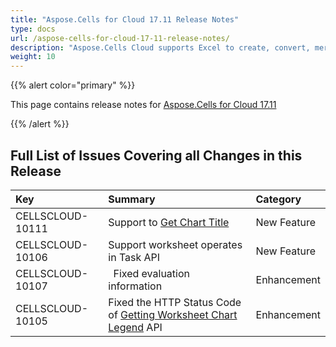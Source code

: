 ```yaml
---
title: "Aspose.Cells for Cloud 17.11 Release Notes"
type: docs
url: /aspose-cells-for-cloud-17-11-release-notes/
description: "Aspose.Cells Cloud supports Excel to create, convert, merge, split, protected, inner object operation, and so on."
weight: 10
---
```


{{% alert color="primary" %}} 

This page contains release notes for [Aspose.Cells for Cloud 17.11](https://apireference.aspose.cloud/cells/)

{{% /alert %}} 
## **Full List of Issues Covering all Changes in this Release**

|**Key**|**Summary**|**Category**|
| :- | :- | :- |
|CELLSCLOUD-10111|Support to [Get Chart Title](https://apireference.aspose.cloud/cells/#!/CellsCharts/CellsCharts_GetWorksheetChartTitle)|New Feature|
|CELLSCLOUD-10106 |Support worksheet operates in Task API |New Feature|
|CELLSCLOUD-10107|` `Fixed evaluation information|Enhancement |
|CELLSCLOUD-10105|Fixed the HTTP Status Code of [Getting Worksheet Chart Legend](https://apireference.aspose.cloud/cells/#!/CellsCharts/CellsCharts_GetWorksheetChartLegend) API|Enhancement|


